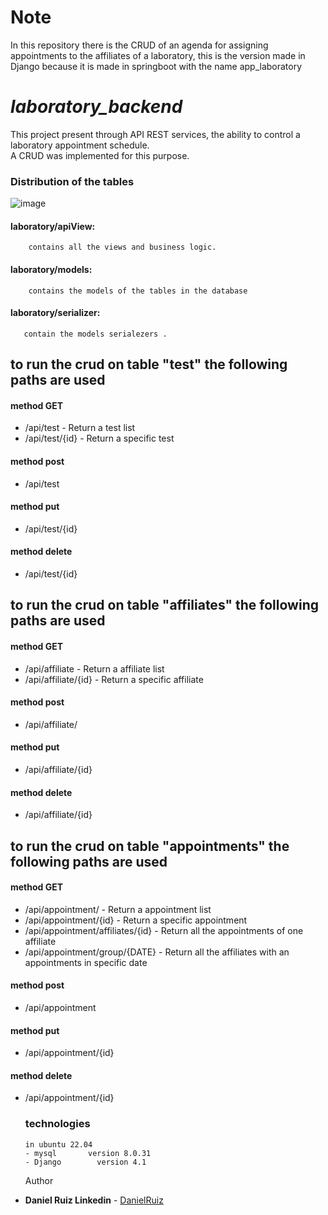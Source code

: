 # Note
In this repository there is the CRUD of an agenda for assigning appointments to the affiliates of a laboratory, this is the version made in Django because it is made in springboot with the name app_laboratory


# ***laboratory_backend***
  This project present through API REST services, the ability to control a laboratory appointment schedule.  
  A CRUD was implemented for this purpose.
  
  ### Distribution of the tables
![image](https://user-images.githubusercontent.com/81341089/205459243-f827dc83-cfbb-4451-bd80-de46482c7739.png)

 
   #### laboratory/apiView:
        contains all the views and business logic.

   #### laboratory/models:
        contains the models of the tables in the database
    
   #### laboratory/serializer:
       contain the models serialezers .
       
   ## to run the crud on table "test" the following paths are used
#### method GET
- /api/test - Return a test list
- /api/test/{id} - Return a specific test
#### method post
- /api/test
#### method put
- /api/test/{id}
#### method delete
- /api/test/{id}

 ## to run the crud on table "affiliates" the following paths are used
#### method GET
- /api/affiliate -  Return a affiliate list
- /api/affiliate/{id} -  Return a specific affiliate
#### method post
- /api/affiliate/
#### method put
- /api/affiliate/{id}
#### method delete
- /api/affiliate/{id}

 ## to run the crud on table "appointments" the following paths are used
#### method GET
- /api/appointment/ -  Return a appointment list 
- /api/appointment/{id} - Return a specific appointment
- /api/appointment/affiliates/{id} - Return all the appointments of one affiliate 
- /api/appointment/group/{DATE} - Return all the affiliates with an appointments in specific date
#### method post
- /api/appointment
#### method put
- /api/appointment/{id}
#### method delete
- /api/appointment/{id}
      
  ### technologies
      in ubuntu 22.04
      - mysql       version 8.0.31
      - Django        version 4.1
      
    
  Author

* **Daniel Ruiz Linkedin** - [DanielRuiz](https://www.linkedin.com/in/daniel-ruiz)
